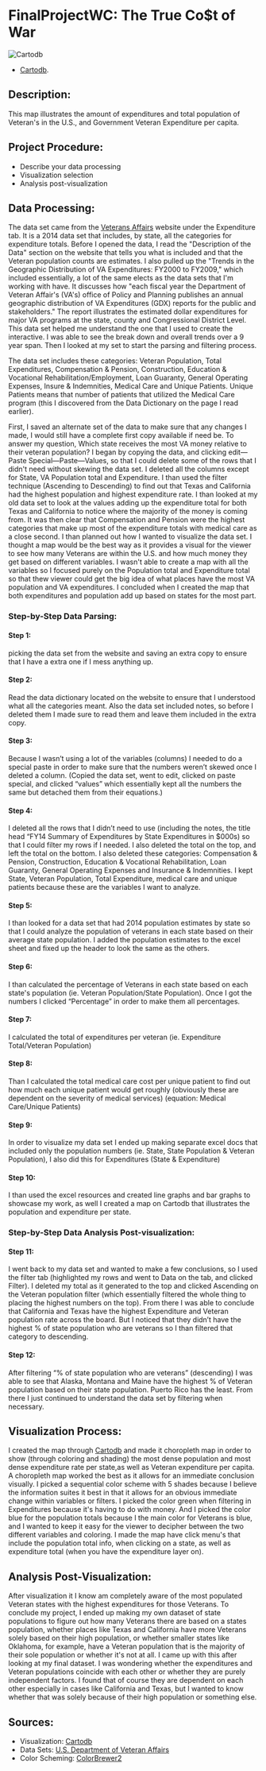 # FinalProjectWC: The True Co$t of War
![Cartodb](http://i.imgur.com/EoGaOds.jpg)
* [Cartodb](http://bit.ly/1MLv5x9).

## Description: 
This map illustrates the amount of expenditures and total population of Veteran's in the U.S., and Government Veteran Expenditure per capita.
## Project Procedure: 
* Describe your data processing
* Visualization selection 
* Analysis post-visualization

## Data Processing: 
The data set came from the [Veterans Affairs](http://www1.va.gov/vetdata/Expenditures.asp) website under the Expenditure tab. It is a 2014 data set that includes, by state, all the categories for expenditure totals. Before I opened the data, I read the "Description of the Data" section on the website that tells you what is included and that the Veteran population counts are estimates. I also pulled up the "Trends in the Geographic Distribution of VA Expenditures: FY2000 to FY2009," which included essentially, a lot of the same elects as the data sets that I'm working with have. It discusses how "each fiscal year the Department of Veteran Affair's (VA's) office of Policy and Planning publishes an annual geographic distribution of VA Expenditures (GDX) reports for the public and stakeholders." The report illustrates the estimated dollar expenditures for major VA programs at the state, county and Congressional District Level. This data set helped me understand the one that I used to create the interactive. I was able to see the break down and overall trends over a 9 year span. Then I looked at my set to start the parsing and filtering process. 

The data set includes these categories: Veteran Population, Total Expenditures, Compensation & Pension, Construction, Education & Vocational Rehabilitation/Employment, Loan Guaranty, General Operating Expenses, Insure & Indemnities, Medical Care and Unique Patients. Unique Patients means that number of patients that utilized the Medical Care program (this I discovered from the Data Dictionary on the page I read earlier).
 
First, I saved an alternate set of the data to make sure that any changes I made, I would still have a complete first copy available if need be. To answer my question, Which state receives the most VA money relative to their veteran population? I began by copying the data, and clicking edit—Paste Special—Paste—Values, so that I could delete some of the rows that I didn't need without skewing the data set. I deleted all the columns except for State, VA Population total and Expenditure. I than used the filter technique (Ascending to Descending) to find out that Texas and California had the highest population and highest expenditure rate. I than looked at my old data set to look at the values adding up the expenditure total for both Texas and California to notice where the majority of the money is coming from. It was then clear that Compensation and Pension were the highest categories that make up most of the expenditure totals with medical care as a close second. I than planned out how I wanted to visualize the data set. I thought a map would be the best way as it provides a visual for the viewer to see how many Veterans are within the U.S. and how much money they get based on different variables. I wasn't able to create a map with all the variables so I focused purely on the Population total and Expenditure total so that thew viewer could get the big idea of what places have the most VA population and VA expenditures. I concluded when I created the map that both expenditures and population add up based on states for the most part. 

### Step-by-Step Data Parsing: 

#### Step 1: 
picking the data set from the website and saving an extra copy to ensure that I have a extra one if I mess anything up. 

#### Step 2: 
Read the data dictionary located on the website to ensure that I understood what all the categories meant. Also the data set included notes, so before I deleted them I made sure to read them and leave them included in the extra copy. 

#### Step 3: 
Because I wasn’t using a lot of the variables (columns) I needed to do a special paste in order to make sure that the numbers weren’t skewed once I deleted a column. (Copied the data set, went to edit, clicked on paste special, and clicked “values” which essentially kept all the numbers the same but detached them from their equations.)

#### Step 4: 
I deleted all the rows that I didn’t need to use (including the notes, the title head “FY14 Summary of Expenditures by State Expenditures in $000s) so that I could filter my rows if I needed. I also deleted the total on the top, and left the total on the bottom. I also deleted these categories: Compensation & Pension, Construction, Education & Vocational Rehabilitation, Loan Guaranty, General Operating Expenses and Insurance & Indemnities. I kept State, Veteran Population, Total Expenditure, medical care and unique patients because these are the variables I want to analyze. 

#### Step 5: 
I than looked for a data set that had 2014 population estimates by state so that I could analyze the population of veterans in each state based on their average state population. I added the population estimates to the excel sheet and fixed up the header to look the same as the others.

#### Step 6: 
I than calculated the percentage of Veterans in each state based on each state's population (ie. Veteran Population/State Population). Once I got the numbers I clicked “Percentage” in order to make them all percentages.

#### Step 7: 
I calculated the total of expenditures per veteran (ie. Expenditure Total/Veteran Population)

#### Step 8: 
Than I calculated the total medical care cost per unique patient to find out how much each unique patient would get roughly (obviously these are dependent on the severity of medical services) (equation: Medical Care/Unique Patients)

#### Step 9: 
In order to visualize my data set I ended up making separate excel docs that included only the population numbers (ie. State, State Population & Veteran Population), I also did this for Expenditures (State & Expenditure) 

#### Step 10: 
I than used the excel resources and created line graphs and bar graphs to showcase my work, as well I created a map on Cartodb that illustrates the population and expenditure per state. 

### Step-by-Step Data Analysis Post-visualization: 

#### Step 11: 
I went back to my data set and wanted to make a few conclusions, so I used the filter tab (highlighted my rows and went to Data on the tab, and clicked Filter). I deleted my total as it generated to the top and clicked Ascending on the Veteran population filter (which essentially filtered the whole thing to placing the highest numbers on the top). From there I was able to conclude that California and Texas have the highest Expenditure and Veteran population rate across the board. But I noticed that they didn’t have the highest % of state population who are veterans so I than filtered that category to descending.

#### Step 12: 
After filtering “% of state population who are veterans” (descending) I was able to see that Alaska, Montana and Maine have the highest % of Veteran population based on their state population. Puerto Rico has the least. From there I just continued to understand the data set by filtering when necessary. 

## Visualization Process:
I created the map through [Cartodb](http://bit.ly/1MLv5x9) and made it choropleth map in order to show (through coloring and shading) the most dense population and most dense expenditure rate per state,as well as Veteran expenditure per capita. A choropleth map worked the best as it allows for an immediate conclusion visually. I picked a sequential color scheme with 5 shades because I believe the information suites it best in that it allows for an obvious immediate change within variables or filters. I picked the color green when filtering in Expenditures because it's having to do with money. And I picked the color blue for the population totals because I the main color for Veterans is blue, and I wanted to keep it easy for the viewer to decipher between the two different variables and coloring. I made the map have click menu's that include the population total info, when clicking on a state, as well as expenditure total (when you have the expenditure layer on).

## Analysis Post-Visualization: 
After visualization it I know am completely aware of the most populated Veteran states with the highest expenditures for those Veterans. To conclude my project, I ended up making my own dataset of state populations to figure out how many Veterans there are based on a states population, whether places like Texas and California have more Veterans solely based on their high population, or whether smaller states like Oklahoma, for example, have a Veteran population that is the majority of their sole population or whether it's not at all. I came up with this after looking at my final dataset. I was wondering whether the expenditures and Veteran populations coincide with each other or whether they are purely independent factors. I found that of course they are dependent on each other especially in cases like California and Texas, but I wanted to know whether that was solely because of their high population or something else.

## Sources:
* Visualization: [Cartodb](http://bit.ly/1MLv5x9)
* Data Sets: [U.S. Department of Veteran Affairs](http://www1.va.gov/vetdata/Expenditures.asp)
* Color Scheming: [ColorBrewer2](http://www.colorbrewer2.org)

